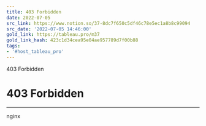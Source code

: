 ```yaml
---
title: 403 Forbidden
date: 2022-07-05
src_link: https://www.notion.so/37-8dc7f650c5df46c78e5ec1a8b8c99094
src_date: '2022-07-05 14:46:00'
gold_link: https://tableau.pro/m37
gold_link_hash: 423c1d34cea95e04ae957789d7f00b88
tags:
- '#host_tableau_pro'
---
```



403 Forbidden

403 Forbidden
=============




---

nginx